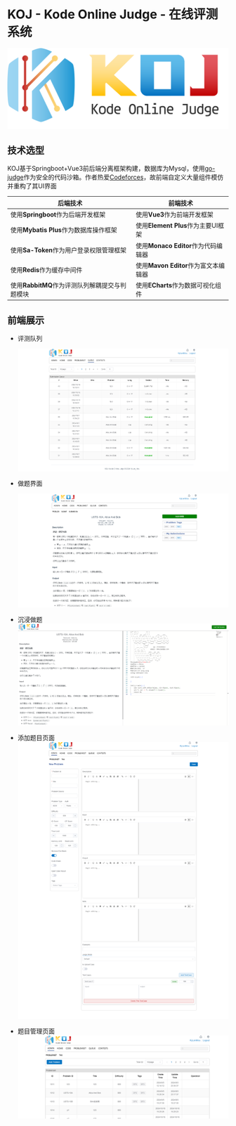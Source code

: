 # KOJ - Kode Online Judge - 在线评测系统



<img src="./KOJ-LOGO.png" alt="image-20241017105532938" style="zoom:50%;" />

## 技术选型

KOJ基于Springboot+Vue3前后端分离框架构建，数据库为Mysql，使用[go-judge](https://github.com/criyle/go-judge)作为安全的代码沙箱。作者热爱[Codeforces](https://codeforces.com/)，故前端自定义大量组件模仿并重构了其UI界面

| 后端技术                                       | 前端技术                             |
| ---------------------------------------------- | ------------------------------------ |
| 使用**Springboot**作为后端开发框架             | 使用**Vue3**作为前端开发框架         |
| 使用**Mybatis Plus**作为数据库操作框架         | 使用**Element Plus**作为主要UI框架   |
| 使用**Sa-Token**作为用户登录权限管理框架       | 使用**Monaco Editor**作为代码编辑器  |
| 使用**Redis**作为缓存中间件                    | 使用**Mavon Editor**作为富文本编辑器 |
| 使用**RabbitMQ**作为评测队列解耦提交与判题模块 | 使用**ECharts**作为数据可视化组件    |

## 前端展示

- 评测队列

  ![image-20241031154643833](README.assets/image-20241031154643833.png)

- 做题界面
  
  ![image-20241031154920573](README.assets/image-20241031154920573.png)

- 沉浸做题
  ![image-20241031155027977](README.assets/image-20241031155027977.png)

- 添加题目页面
  ![image-20241031155121169](README.assets/image-20241031155121169.png)

- 题目管理页面
  ![image-20241031155143622](README.assets/image-20241031155143622.png)
